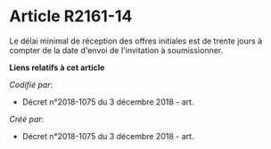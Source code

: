 # Article R2161-14

Le délai minimal de réception des offres initiales est de trente jours à compter de la date d'envoi de l'invitation à
soumissionner.

**Liens relatifs à cet article**

_Codifié par_:

  - Décret n°2018-1075 du 3 décembre 2018 - art.

_Créé par_:

  - Décret n°2018-1075 du 3 décembre 2018 - art.
